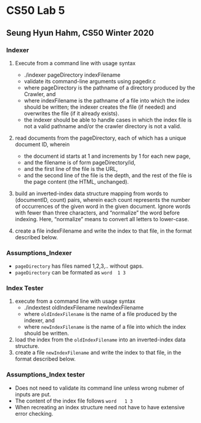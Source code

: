 # CS50 Lab 5
## Seung Hyun Hahm, CS50 Winter 2020

### Indexer

1. Execute from a command line with usage syntax
	* ./indexer pageDirectory indexFilename
	* validate its command-line arguments using pagedir.c
	* where pageDirectory is the pathname of a directory produced by the Crawler, and
	* where indexFilename is the pathname of a file into which the index should be written; the indexer creates the file (if needed) and overwrites the file (if it already exists).
	* the indexer should be able to handle cases in which the index file is not a valid pathname and/or the crawler directory is not a valid.
2. read documents from the pageDirectory, each of which has a unique document ID, wherein
	* the document id starts at 1 and increments by 1 for each new page,
	* and the filename is of form pageDirectory/id,
	* and the first line of the file is the URL,
	* and the second line of the file is the depth,
and the rest of the file is the page content (the HTML, unchanged).
3. build an inverted-index data structure mapping from words to (documentID, count) pairs, wherein each count represents the number of occurrences of the given word in the given document. Ignore words with fewer than three characters, and “normalize” the word before indexing. Here, “normalize” means to convert all letters to lower-case.

4. create a file indexFilename and write the index to that file, in the format described below.

### Assumptions_Indexer
* `pageDirectory` has files named 1,2,3,.. without gaps.
* `pageDirectory` can be formated as `word  1 3`

### Index Tester

1. execute from a command line with usage syntax
	* ./indextest oldIndexFilename newIndexFilename
	* where `oldIndexFilename` is the name of a file produced by the indexer, and
	* where `newIndexFilename` is the name of a file into which the index should be written.
2. load the index from the `oldIndexFilename` into an inverted-index data structure.
3. create a file `newIndexFilename` and write the index to that file, in the format described below.


### Assumptions_Index tester
* Does not need to validate its command line unless wrong nubmer of inputs are put. 
* The content of the index file follows `word   1 3` 
* When recreating an index structure need not have to have extensive error checking. 